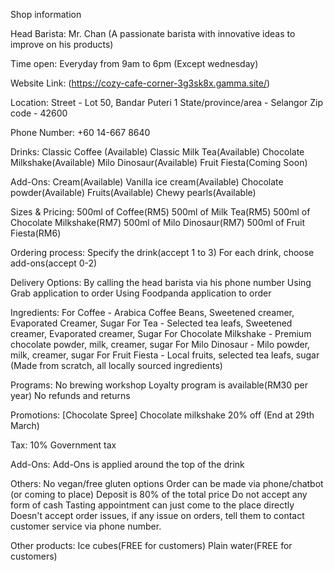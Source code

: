 Shop information

Head Barista:
Mr. Chan (A passionate barista with innovative ideas to improve on his products)

Time open:
Everyday from 9am to 6pm (Except wednesday)

Website Link:
(https://cozy-cafe-corner-3g3sk8x.gamma.site/)

Location:
Street - Lot 50, Bandar Puteri 1
State/province/area - Selangor
Zip code - 42600

Phone Number:
+60 14-667 8640

Drinks:
Classic Coffee (Available)
Classic Milk Tea(Available)
Chocolate Milkshake(Available)
Milo Dinosaur(Available)
Fruit Fiesta(Coming Soon)

Add-Ons:
Cream(Available)
Vanilla ice cream(Available)
Chocolate powder(Available)
Fruits(Available)
Chewy pearls(Available)

Sizes & Pricing:
500ml of Coffee(RM5)
500ml of Milk Tea(RM5)
500ml of Chocolate Milkshake(RM7)
500ml of Milo Dinosaur(RM7)
500ml of Fruit Fiesta(RM6)

Ordering process:
Specify the drink(accept 1 to 3)
For each drink, choose add-ons(accept 0-2)

Delivery Options:
By calling the head barista via his phone number
Using Grab application to order
Using Foodpanda application to order

Ingredients:
For Coffee - Arabica Coffee Beans, Sweetened creamer, Evaporated Creamer, Sugar
For Tea - Selected tea leafs, Sweetened creamer, Evaporated creamer, Sugar
For Chocolate Milkshake - Premium chocolate powder, milk, creamer, sugar
For Milo Dinosaur - Milo powder, milk, creamer, sugar
For Fruit Fiesta - Local fruits, selected tea leafs, sugar (Made from scratch, all locally sourced ingredients)

Programs:
No brewing workshop
Loyalty program is available(RM30 per year)
No refunds and returns

Promotions:
[Chocolate Spree] Chocolate milkshake 20% off (End at 29th March)

Tax:
10% Government tax

Add-Ons:
Add-Ons is applied around the top of the drink

Others:
No vegan/free gluten options
Order can be made via phone/chatbot (or coming to place)
Deposit is 80% of the total price
Do not accept any form of cash
Tasting appointment can just come to the place directly
Doesn't accept order issues, if any issue on orders, tell them to contact customer service via phone number.

Other products:
Ice cubes(FREE for customers)
Plain water(FREE for customers)
